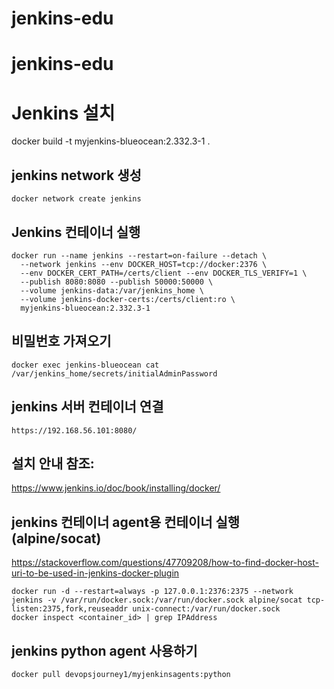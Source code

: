 # jenkins-edu
# jenkins-edu

# Jenkins 설치 
docker build -t myjenkins-blueocean:2.332.3-1 .

## jenkins network 생성 
```
docker network create jenkins
```

## Jenkins 컨테이너 실행
```
docker run --name jenkins --restart=on-failure --detach \
  --network jenkins --env DOCKER_HOST=tcp://docker:2376 \
  --env DOCKER_CERT_PATH=/certs/client --env DOCKER_TLS_VERIFY=1 \
  --publish 8080:8080 --publish 50000:50000 \
  --volume jenkins-data:/var/jenkins_home \
  --volume jenkins-docker-certs:/certs/client:ro \
  myjenkins-blueocean:2.332.3-1
```

## 비밀번호 가져오기 
```
docker exec jenkins-blueocean cat /var/jenkins_home/secrets/initialAdminPassword
```

## jenkins 서버 컨테이너 연결 
```
https://192.168.56.101:8080/
```

## 설치 안내 참조:
https://www.jenkins.io/doc/book/installing/docker/


## jenkins 컨테이너 agent용 컨테이너 실행 (alpine/socat) 

https://stackoverflow.com/questions/47709208/how-to-find-docker-host-uri-to-be-used-in-jenkins-docker-plugin
```
docker run -d --restart=always -p 127.0.0.1:2376:2375 --network jenkins -v /var/run/docker.sock:/var/run/docker.sock alpine/socat tcp-listen:2375,fork,reuseaddr unix-connect:/var/run/docker.sock
docker inspect <container_id> | grep IPAddress
```

## jenkins python agent 사용하기 
```
docker pull devopsjourney1/myjenkinsagents:python
```

